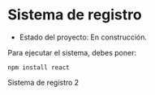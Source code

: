<h1> Sistema de registro </h1>

- Estado del proyecto: En construcción.

Para ejecutar el sistema, debes poner:

```npm install react ``` 

Sistema de registro 2
